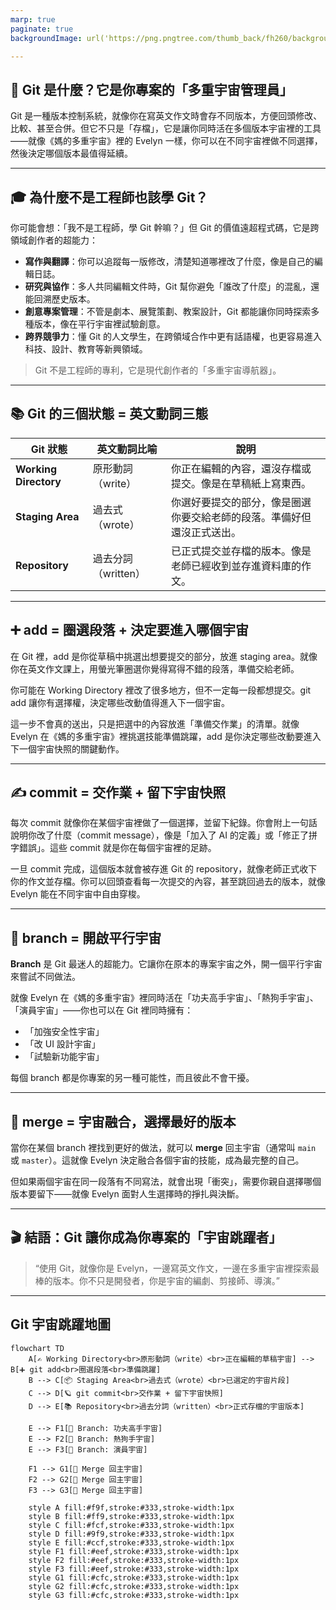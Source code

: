 ```yaml
---
marp: true
paginate: true
backgroundImage: url('https://png.pngtree.com/thumb_back/fh260/background/20220218/pngtree-light-bubble-minimalist-image_986487.jpg')

---
```


## 🧠 Git 是什麼？它是你專案的「多重宇宙管理員」

Git 是一種版本控制系統，就像你在寫英文作文時會存不同版本，方便回頭修改、比較、甚至合併。但它不只是「存檔」，它是讓你同時活在多個版本宇宙裡的工具——就像《媽的多重宇宙》裡的 Evelyn 一樣，你可以在不同宇宙裡做不同選擇，然後決定哪個版本最值得延續。

---

## 🎓 為什麼不是工程師也該學 Git？

你可能會想：「我不是工程師，學 Git 幹嘛？」但 Git 的價值遠超程式碼，它是跨領域創作者的超能力：

- **寫作與翻譯**：你可以追蹤每一版修改，清楚知道哪裡改了什麼，像是自己的編輯日誌。
- **研究與協作**：多人共同編輯文件時，Git 幫你避免「誰改了什麼」的混亂，還能回溯歷史版本。
- **創意專案管理**：不管是劇本、展覽策劃、教案設計，Git 都能讓你同時探索多種版本，像在平行宇宙裡試驗創意。
- **跨界競爭力**：懂 Git 的人文學生，在跨領域合作中更有話語權，也更容易進入科技、設計、教育等新興領域。

> Git 不是工程師的專利，它是現代創作者的「多重宇宙導航器」。

---

## 📚 Git 的三個狀態 = 英文動詞三態

| Git 狀態         | 英文動詞比喻        | 說明                                                                 |
|------------------|----------------------|----------------------------------------------------------------------|
| **Working Directory** | 原形動詞（write）     | 你正在編輯的內容，還沒存檔或提交。像是在草稿紙上寫東西。                     |
| **Staging Area**     | 過去式（wrote）       | 你選好要提交的部分，像是圈選你要交給老師的段落。準備好但還沒正式送出。         |
| **Repository**       | 過去分詞（written）   | 已正式提交並存檔的版本。像是老師已經收到並存進資料庫的作文。                   |

---

## ➕ add = 圈選段落 + 決定要進入哪個宇宙
在 Git 裡，add 是你從草稿中挑選出想要提交的部分，放進 staging area。就像你在英文作文課上，用螢光筆圈選你覺得寫得不錯的段落，準備交給老師。

你可能在 Working Directory 裡改了很多地方，但不一定每一段都想提交。git add 讓你有選擇權，決定哪些改動值得進入下一個宇宙。

這一步不會真的送出，只是把選中的內容放進「準備交作業」的清單。就像 Evelyn 在《媽的多重宇宙》裡挑選技能準備跳躍，add 是你決定哪些改動要進入下一個宇宙快照的關鍵動作。

---

## ✍️ commit = 交作業 + 留下宇宙快照
每次 commit 就像你在某個宇宙裡做了一個選擇，並留下紀錄。你會附上一句話說明你改了什麼（commit message），像是「加入了 AI 的定義」或「修正了拼字錯誤」。這些 commit 就是你在每個宇宙裡的足跡。

一旦 commit 完成，這個版本就會被存進 Git 的 repository，就像老師正式收下你的作文並存檔。你可以回頭查看每一次提交的內容，甚至跳回過去的版本，就像 Evelyn 能在不同宇宙中自由穿梭。

---

## 🌱 branch = 開啟平行宇宙

**Branch** 是 Git 最迷人的超能力。它讓你在原本的專案宇宙之外，開一個平行宇宙來嘗試不同做法。

就像 Evelyn 在《媽的多重宇宙》裡同時活在「功夫高手宇宙」、「熱狗手宇宙」、「演員宇宙」——你也可以在 Git 裡同時擁有：

- 「加強安全性宇宙」
- 「改 UI 設計宇宙」
- 「試驗新功能宇宙」

每個 branch 都是你專案的另一種可能性，而且彼此不會干擾。

---

## 🔀 merge = 宇宙融合，選擇最好的版本

當你在某個 branch 裡找到更好的做法，就可以 **merge** 回主宇宙（通常叫 `main` 或 `master`）。這就像 Evelyn 決定融合各個宇宙的技能，成為最完整的自己。

但如果兩個宇宙在同一段落有不同寫法，就會出現「衝突」，需要你親自選擇哪個版本要留下——就像 Evelyn 面對人生選擇時的掙扎與決斷。

---

## 🎬 結語：Git 讓你成為你專案的「宇宙跳躍者」

> “使用 Git，就像你是 Evelyn，一邊寫英文作文，一邊在多重宇宙裡探索最棒的版本。你不只是開發者，你是宇宙的編劇、剪接師、導演。”

---

## Git 宇宙跳躍地圖

```mermaid
flowchart TD
    A[✍️ Working Directory<br>原形動詞（write）<br>正在編輯的草稿宇宙] --> B[➕ git add<br>圈選段落<br>準備跳躍]
    B --> C[📦 Staging Area<br>過去式（wrote）<br>已選定的宇宙片段]
    C --> D[🪐 git commit<br>交作業 + 留下宇宙快照]
    D --> E[📚 Repository<br>過去分詞（written）<br>正式存檔的宇宙版本]

    E --> F1[🌱 Branch: 功夫高手宇宙]
    E --> F2[🌱 Branch: 熱狗手宇宙]
    E --> F3[🌱 Branch: 演員宇宙]

    F1 --> G1[🔀 Merge 回主宇宙]
    F2 --> G2[🔀 Merge 回主宇宙]
    F3 --> G3[🔀 Merge 回主宇宙]

    style A fill:#f9f,stroke:#333,stroke-width:1px
    style B fill:#ff9,stroke:#333,stroke-width:1px
    style C fill:#fcf,stroke:#333,stroke-width:1px
    style D fill:#9f9,stroke:#333,stroke-width:1px
    style E fill:#ccf,stroke:#333,stroke-width:1px
    style F1 fill:#eef,stroke:#333,stroke-width:1px
    style F2 fill:#eef,stroke:#333,stroke-width:1px
    style F3 fill:#eef,stroke:#333,stroke-width:1px
    style G1 fill:#cfc,stroke:#333,stroke-width:1px
    style G2 fill:#cfc,stroke:#333,stroke-width:1px
    style G3 fill:#cfc,stroke:#333,stroke-width:1px
```
